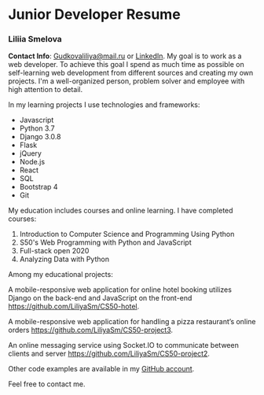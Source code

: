 # Junior Developer Resume

### Liliia Smelova

**Contact Info**:  Gudkovaliliya@mail.ru or [LinkedIn](https://www.linkedin.com/in/liliya-g-7744bb10a/).
My goal is to work as a web developer. To achieve this goal I spend as much time as possible on self-learning web development from different sources and creating my own projects. I'm a well-organized person, problem solver and employee with high attention to detail. 

In my learning projects I use technologies and frameworks:
* Javascript
* Python 3.7
* Django 3.0.8
* Flask
* jQuery
* Node.js
* React
* SQL
* Bootstrap 4
* Git

My education includes courses and online learning. I have completed courses:

1. Introduction to Computer Science and Programming Using Python 
2. S50's Web Programming with Python and JavaScript
3. Full-stack open 2020
4. Analyzing Data with Python 

Among my educational projects:

A mobile-responsive web application for online hotel booking utilizes Django on the back-end and JavaScript on the front-end https://github.com/LiliyaSm/CS50-hotel.

A mobile-responsive web application for handling a pizza restaurant’s online orders https://github.com/LiliyaSm/CS50-project3.

An online messaging service using Socket.IO to communicate between clients and server https://github.com/LiliyaSm/CS50-project2.

Other code examples are available in my [GitHub account](https://github.com/LiliyaSm).

Feel free to contact me.